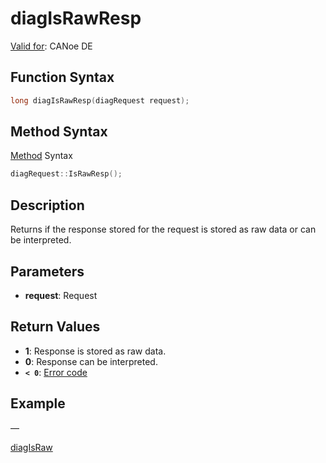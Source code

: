 # diagIsRawResp

[Valid for](../../../Shared/FeatureAvailability.md): CANoe DE

## Function Syntax

```c
long diagIsRawResp(diagRequest request);
```

## Method Syntax

[Method](../../../Shared/CAPL/General/ClassesAndObjects.md) Syntax

```c
diagRequest::IsRawResp();
```

## Description

Returns if the response stored for the request is stored as raw data or can be interpreted.

## Parameters

- **request**: Request

## Return Values

- **1**: Response is stored as raw data.
- **0**: Response can be interpreted.
- **`< 0`**: [Error code](../CAPLfunctionsDiagnosticsErrorCode.md)

## Example

—

[diagIsRaw](CAPLfunctionDiagIsRaw.md)
